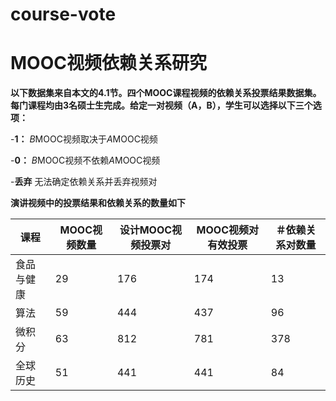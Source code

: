 # course-vote

# MOOC视频依赖关系研究

**以下数据集来自本文的4.1节。四个MOOC课程视频的依赖关系投票结果数据集。每门课程均由3名硕士生完成。给定一对视频（A，B），学生可以选择以下三个选项：**

-**1：** *B*MOOC视频取决于*A*MOOC视频

-**0：** *B*MOOC视频不依赖*A*MOOC视频

-**丢弃** 无法确定依赖关系并丢弃视频对


**演讲视频中的投票结果和依赖关系的数量如下**


| **课程** |**MOOC视频数量** | **设计MOOC视频投票对** | **MOOC视频对有效投票** | **＃依赖关系对数量** |
| ---------------- | -----------------------| ----------------------- | ---------------------------------------- | ------------------------- |
|食品与健康| 29| 176 | 174 | 13 |
|算法| 59| 444 | 437 | 96 |
|微积分| 63 | 812 | 781 | 378 |
|全球历史| 51 | 441 | 441 | 84 |
  

